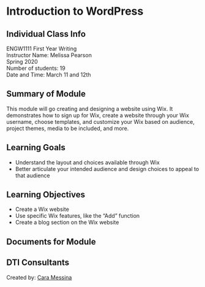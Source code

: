 # Introduction to WordPress

## Individual Class Info
ENGW1111 First Year Writing
<br>
Instructor Name: Melissa Pearson
<br>
Spring 2020
<br>
Number of students: 19
<br>
Date and Time: March 11 and 12th

## Summary of Module
This module will go creating and designing a website using Wix. It demonstrates how to sign up for Wix, create a website through your Wix username, choose templates, and customize your Wix based on audience, project themes, media to be included, and more. 

## Learning Goals
- Understand the layout and choices available through Wix
- Better articulate your intended audience and design choices to appeal to that audience

## Learning Objectives
- Create a Wix website
- Use specific Wix features, like the “Add” function
- Create a blog section on the Wix website

## Documents for Module


## DTI Consultants
Created by:
[Cara Messina](messina.c@husky.neu.edu)
